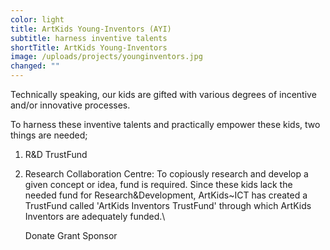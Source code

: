 ```yaml
---
color: light
title: ArtKids Young-Inventors (AYI)
subtitle: harness inventive talents
shortTitle: ArtKids Young-Inventors
image: /uploads/projects/younginventors.jpg
changed: ""
---
```

Technically speaking, our kids are gifted with various degrees of incentive and/or innovative processes.

To harness these inventive talents and practically empower these kids, two things are needed;

1. R&D TrustFund
2. Research Collaboration Centre:
   To copiously research and develop a given concept or idea, fund is required. Since these kids lack the needed fund for Research&Development, ArtKids~ICT has created a TrustFund called 'ArtKids Inventors TrustFund' through which ArtKids Inventors are adequately funded.\

   Donate
   Grant
   Sponsor